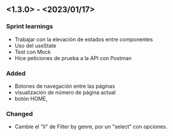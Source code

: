 ## <1.3.0> - <2023/01/17>

### Sprint learnings

- Trabajar con la elevación de estados entre componentes 
- Uso del useState
- Test con Mock
- Hice peticiones de prueba a la API con Postman

### Added

- Botones de navegación entre las páginas
- visualización de número de página actual
- botón HOME, 

### Changed

- Cambie el "li" de Filter by genre, por un "select" con opciones.


